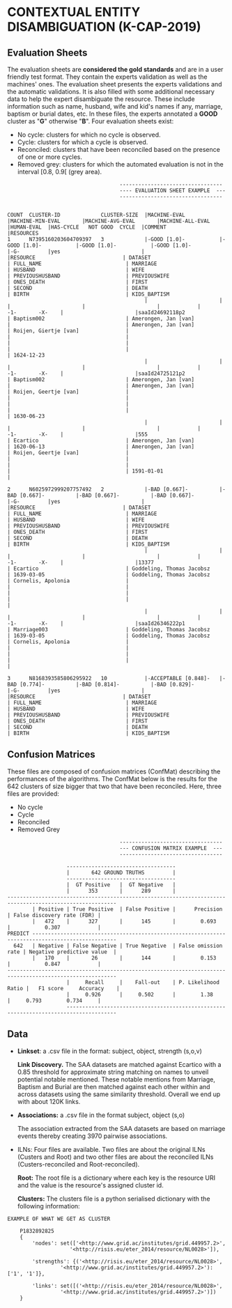 # CONTEXTUAL ENTITY DISAMBIGUATION (K-CAP-2019)


## Evaluation Sheets

The evaluation sheets are **considered the gold standards** and are in a user friendly test format. They contain the experts validation as well as the machines' ones. The evaluation sheet presents the experts validations and the automatic validations. It is also filled with some additional necessary data to help the expert disambiguate the resource. These include information such as name, husband, wife and kid's names if any, marriage, baptism or burial dates, etc.   In these files, the experts annotated a **GOOD** cluster as "**G**" otherwise "**B**". Four evaluation sheets exist: 

+ No cycle: clusters for which no cycle is observed.
+ Cycle: clusters for which a cycle is observed.
+ Reconciled: clusters that have been reconciled based on the presence of one or more cycles.
+ Removed grey: clusters for which the automated evaluation is not in the interval [0.8, 0.9[  (grey area). 

```
									---------------------------------
									---- EVALUATION SHEET EXAMPLE  ---
									---------------------------------
									

COUNT  CLUSTER-ID             CLUSTER-SIZE  |MACHINE-EVAL           |MACHINE-MIN-EVAL       |MACHINE-AVG-EVAL       |MACHINE-ALL-EVAL       |HUMAN-EVAL  |HAS-CYCLE   NOT GOOD  CYCLE  |COMMENT                |RESOURCES              
1      N7395160203604709397   3             |-GOOD [1.0]-           |-GOOD [1.0]-           |-GOOD [1.0]-           |-GOOD [1.0]-           |-G-         |yes                          |                       |RESOURCE                            | DATASET                             | FULL_NAME                           | MARRIAGE                            | HUSBAND                             | WIFE                                | PREVIOUSHUSBAND                     | PREVIOUSWIFE                        | ONES_DEATH                          | FIRST                               | SECOND                              | DEATH                               | BIRTH                               | KIDS_BAPTISM
                                            |                       |                       |                       |                       |            |            -1-       -X-    |                       |saaId24692118p2                     | Baptism002                          | Amerongen, Jan [van]                |                                     | Amerongen, Jan [van]                | Roijen, Giertje [van]               |                                     |                                     |                                     |                                     |                                     |                                     |                                     | 1624-12-23
                                            |                       |                       |                       |                       |            |            -1-       -X-    |                       |saaId24725121p2                     | Baptism002                          | Amerongen, Jan [van]                |                                     | Amerongen, Jan [van]                | Roijen, Geertje [van]               |                                     |                                     |                                     |                                     |                                     |                                     |                                     | 1630-06-23
                                            |                       |                       |                       |                       |            |            -1-       -X-    |                       |555                                 | Ecartico                            | Amerongen, Jan [van]                | 1620-06-13                          | Amerongen, Jan [van]                | Roijen, Geertje [van]               |                                     |                                     |                                     |                                     |                                     |                                     | 1591-01-01                          |

2      N6025972999207757492   2             |-BAD [0.667]-          |-BAD [0.667]-          |-BAD [0.667]-          |-BAD [0.667]-          |-G-         |yes                          |                       |RESOURCE                            | DATASET                             | FULL_NAME                           | MARRIAGE                            | HUSBAND                             | WIFE                                | PREVIOUSHUSBAND                     | PREVIOUSWIFE                        | ONES_DEATH                          | FIRST                               | SECOND                              | DEATH                               | BIRTH                               | KIDS_BAPTISM
                                            |                       |                       |                       |                       |            |            -1-       -X-    |                       |13377                               | Ecartico                            | Goddeling, Thomas Jacobsz           | 1639-03-05                          | Goddeling, Thomas Jacobsz           | Cornelis, Apolonia                  |                                     |                                     |                                     |                                     |                                     |                                     |                                     |
                                            |                       |                       |                       |                       |            |            -1-       -X-    |                       |saaId26346222p1                     | Marriage003                         | Goddeling, Thomas Jacobsz           | 1639-03-05                          | Goddeling, Thomas Jacobsz           | Cornelis, Apolonia                  |                                     |                                     |                                     |                                     |                                     |                                     |                                     |

3      N8168393585806295922   10            |-ACCEPTABLE [0.848]-   |-BAD [0.774]-          |-BAD [0.814]-          |-BAD [0.829]-          |-G-         |yes                          |                       |RESOURCE                            | DATASET                             | FULL_NAME                           | MARRIAGE                            | HUSBAND                             | WIFE                                | PREVIOUSHUSBAND                     | PREVIOUSWIFE                        | ONES_DEATH                          | FIRST                               | SECOND                              | DEATH                               | BIRTH                               | KIDS_BAPTISM

```


## Confusion Matrices

These files are composed of confusion matrices (ConfMat) describing the performances of the algorithms.
The ConfMat below is the results for the 642 clusters of size bigger that two that have been reconciled. Here, three files are provided:

+ No cycle
+ Cycle
+ Reconciled 
+ Removed Grey

```
									---------------------------------
									--- CONFUSION MATRIX EXAMPLE  ---
									---------------------------------

                   -----------------------------------
                   |       642 GROUND TRUTHS         |
                   -----------------------------------
                   |  GT Positive   |  GT Negative   |
                   |      353       |      289       |
---------------------------------------------------------------------------------------------------------
        | Positive | True Positive  | False Positive |      Precision      | False discovery rate (FDR) |
        |   472    |      327       |      145       |        0.693        |           0.307            |
PREDICT -------------------------------------------------------------------------------------------------
  642   | Negative | False Negative | True Negative  | False omission rate | Negative predictive value  |
        |   170    |       26       |      144       |        0.153        |           0.847            |
---------------------------------------------------------------------------------------------------------
                   |     Recall     |    Fall-out    | P. Likelihood Ratio |   F1 score     Accuracy    |
                   |     0.926      |     0.502      |        1.38         |     0.793        0.734     |
                   --------------------------------------------------------------------------------------
```

## Data

+ **Linkset**: a .csv file in the format: subject, object, strength (s,o,v)

	**Link Discovery.** The SAA datasets are matched against Ecartico with a 0.85 threshold for approximate string matching on names to unveil potential notable mentioned. These notable mentions from Marriage, Baptism and Burial are then matched against each other within and across datasets using the same similarity threshold. Overall we end up with about 120K links.
	
+ **Associations:** a .csv file in the format subject, object (s,o)

	The association extracted from the SAA datasets are based on marriage events thereby creating 3970 pairwise associations.
	
+ ILNs: Four files are available. Two files are about the original ILNs (Custers and Root) and two other files are about the reconciled ILNs (Custers-reconciled and Root-reconciled).

	**Root:** The root file is a dictionary where each key is the resource URI and the value is the resource's assigned cluster id.
	
	**Clusters:** The clusters file is a python serialised dictionary with the following information: 

```
EXAMPLE OF WHAT WE GET AS CLUSTER

    P1832892825 	
    {
        'nodes': set(['<http://www.grid.ac/institutes/grid.449957.2>',
                    '<http://risis.eu/eter_2014/resource/NL0028>']),

        'strengths': {('<http://risis.eu/eter_2014/resource/NL0028>',
                 '<http://www.grid.ac/institutes/grid.449957.2>'): ['1', '1']},

        'links': set([('<http://risis.eu/eter_2014/resource/NL0028>',
                 '<http://www.grid.ac/institutes/grid.449957.2>')])
	}
```

	
	
	
	